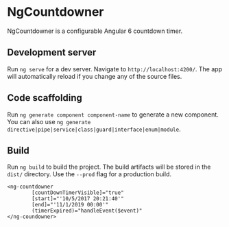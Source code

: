 # NgCountdowner

NgCountdowner is a configurable Angular 6 countdown timer.

## Development server

Run `ng serve` for a dev server. Navigate to `http://localhost:4200/`. The app will automatically reload if you change any of the source files.

## Code scaffolding

Run `ng generate component component-name` to generate a new component. You can also use `ng generate directive|pipe|service|class|guard|interface|enum|module`.

## Build

Run `ng build` to build the project. The build artifacts will be stored in the `dist/` directory. Use the `--prod` flag for a production build.

```
<ng-countdowner
        [countDownTimerVisible]="true"
        [start]="'10/5/2017 20:21:40'"
        [end]="'11/1/2019 00:00'"
        (timerExpired)="handleEvent($event)"
</ng-coundowner>
```
